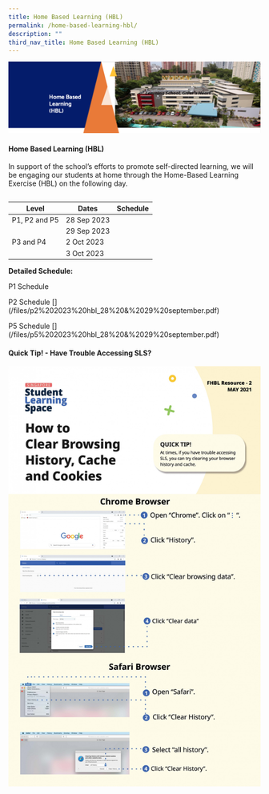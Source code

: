 ```yaml
---
title: Home Based Learning (HBL)
permalink: /home-based-learning-hbl/
description: ""
third_nav_title: Home Based Learning (HBL)
---
```

<img src="/images/HBL.png">
<h4><strong>Home Based Learning (HBL)</strong></h4>
<p>In support of the school’s efforts to promote self-directed learning, we will be engaging our students at home through the Home-Based Learning Exercise (HBL) on the following day. </p>
<p></p><table>
<tbody>
<tr></tr></tbody></table>
	

| Level | Dates | Schedule |
| -------- | -------- | -------- |
| P1, P2 and P5    | 28 Sep 2023  |[](/files/zhangde%20primary%20school_hbl%20schedule_p1p2p5_28sep2023_final.pdf)|    
|    | 29 Sep 2023  | [](/files/zhangde%20primary%20school_hbl%20schedule_p1p2p5_29sep2023_final.pdf) |   
| P3 and P4    | 2 Oct 2023  | [](/files/zhangde%20primary%20school_hbl%20schedule_p3p4_2oct2023_final.pdf) |   
|    | 3 Oct 2023  | [](/files/zhangde%20primary%20school_hbl%20schedule_p3p4_3oct2023_final.pdf) |   

	
**Detailed Schedule:**

P1 Schedule
[](/files/p1%202023%20hbl_28%20&amp;%2029%20september.pdf)
<p></p>P2 Schedule
[](/files/p2%202023%20hbl_28%20&amp;%2029%20september.pdf)
<p></p>P5 Schedule
[](/files/p5%202023%20hbl_28%20&amp;%2029%20september.pdf)
<h4><strong>Quick Tip! - Have Trouble Accessing SLS?</strong></h4>
<img src="/images/SLS.jpeg">